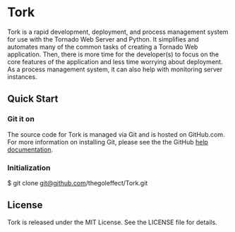 # Tork

Tork is a rapid development, deployment, and process management system for use with the Tornado Web Server and Python.  It simplifies and automates many of the common tasks of creating a Tornado Web application.  Then, there is more time for the developer(s) to focus on the core features of the application and less time worrying about deployment.  As a process management system, it can also help with monitoring server instances.

## Quick Start
### Git it on

The source code for Tork is managed via Git and is hosted on GitHub.com.  For more information on installing Git, please see the the GitHub [help documentation](http://help.github.com/).  

### Initialization

  $ git clone git@github.com/thegoleffect/Tork.git


## License

Tork is released under the MIT License. See the LICENSE file for details.
